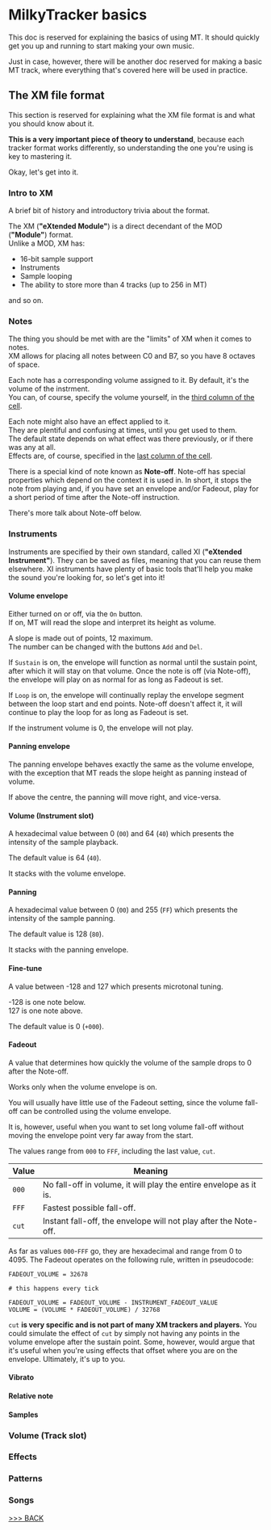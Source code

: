 # MilkyTracker basics

This doc is reserved for explaining the basics of using MT.
It should quickly get you up and running to start making your own music.

Just in case, however, there will be another doc reserved for making a basic
MT track, where everything that's covered here will be used in practice.

## The XM file format

This section is reserved for explaining
what the XM file format is and
what you should know about it.

**This is a very important piece of theory to understand**,
because each tracker format works differently,
so understanding the one you're using is key to mastering it.

Okay, let's get into it.

### Intro to XM

A brief bit of history and introductory trivia about the format.

The XM (**"eXtended Module"**) is a direct decendant of the MOD (**"Module"**) format.<br>
Unlike a MOD, XM has:

- 16-bit sample support
- Instruments
- Sample looping
- The ability to store more than 4 tracks (up to 256 in MT)

and so on.

### Notes

The thing you should be met with are the "limits" of XM when it comes to notes.<br>
XM allows for placing all notes between C0 and B7, so you have 8 octaves of space.

Each note has a corresponding volume assigned to it. By default, it's the volume of the instrment.<br>
You can, of course, specify the volume yourself, in the [third column of the cell](./trackerBasics.md#cells).

Each note might also have an effect applied to it.<br>
They are plentiful and confusing at times, until you get used to them.<br>
The default state depends on what effect was there previously, or if there was any at all.<br>
Effects are, of course, specified in the [last column of the cell](./trackerBasics.md#cells).

There is a special kind of note known as **Note-off**.
Note-off has special properties which depend on the context it is used in.
In short, it stops the note from playing and, if you have set an envelope
and/or Fadeout, play for a short period of time after the Note-off instruction.

There's more talk about Note-off below.

### Instruments

Instruments are specified by their own standard, called XI (**"eXtended Instrument"**).
They can be saved as files, meaning that you can reuse them elsewhere.
XI instruments have plenty of basic tools that'll help you make the sound you're looking for,
so let's get into it!

#### Volume envelope

Either turned on or off, via the `On` button.<br>
If on, MT will read the slope and interpret its height as volume.

A slope is made out of points, 12 maximum.<br>
The number can be changed with the buttons `Add` and `Del`.

If `Sustain` is on, the envelope will function as normal
until the sustain point, after which it will stay on that volume.
Once the note is off (via Note-off), the envelope will play on as normal
for as long as Fadeout is set.

If `Loop` is on, the envelope will continually replay the
envelope segment between the loop start and end points.
Note-off doesn't affect it, it will continue to play the loop
for as long as Fadeout is set.

If the instrument volume is 0, the envelope will not play.

#### Panning envelope

The panning envelope behaves exactly the same as the volume envelope,
with the exception that MT reads the slope height as panning instead of volume.

If above the centre, the panning will move right, and vice-versa.

#### Volume (Instrument slot)

A hexadecimal value between 0 (`00`) and 64 (`40`)
which presents the intensity of the sample playback.

The default value is 64 (`40`).

It stacks with the volume envelope.

#### Panning

A hexadecimal value between 0 (`00`) and 255 (`FF`)
which presents the intensity of the sample panning.

The default value is 128 (`80`).

It stacks with the panning envelope.

#### Fine-tune

A value between -128 and 127 which presents microtonal tuning.

-128 is one note below.<br>
127 is one note above.

The default value is 0 (`+000`).

#### Fadeout

A value that determines
how quickly the volume of the sample drops to 0
after the Note-off.

Works only when the volume envelope is on.

You will usually have little use of the Fadeout setting, since the volume
fall-off can be controlled using the volume envelope.

It is, however, useful when you want to set long volume fall-off
without moving the envelope point very far away from the start.

The values range from `000` to `FFF`, including the last value, `cut`.

| Value | Meaning                                                           |
| ----- | ----------------------------------------------------------------- |
| `000` | No fall-off in volume, it will play the entire envelope as it is. |
| `FFF` | Fastest possible fall-off.                                        |
| `cut` | Instant fall-off, the envelope will not play after the Note-off.  |

As far as values `000`-`FFF` go, they are hexadecimal and range from 0 to 4095.
The Fadeout operates on the following rule, written in pseudocode:

```
FADEOUT_VOLUME = 32678

# this happens every tick

FADEOUT_VOLUME = FADEOUT_VOLUME - INSTRUMENT_FADEOUT_VALUE
VOLUME = (VOLUME * FADEOUT_VOLUME) / 32768
```

`cut` **is very specific and is not part of many XM trackers and players.**
You could simulate the effect of `cut` by simply not having any points in the volume envelope after the sustain point.
Some, however, would argue that it's useful when you're using effects that offset where you are on the envelope.
Ultimately, it's up to you.

#### Vibrato

#### Relative note

#### Samples

### Volume (Track slot)

### Effects

### Patterns

### Songs

[>>> BACK](../README.md)<br>
